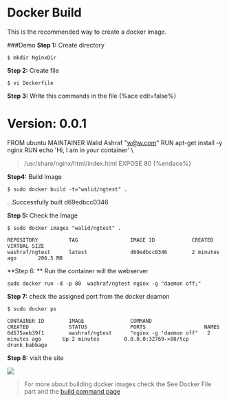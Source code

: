 # Docker Build

This is the recommended way to create a docker image.

###Demo
**Step 1:** Create directory

```$ mkdir NginxDir```

**Step 2:** Create file

```$ vi Dockerfile```

**Step 3:** Write this commands in the file
{%ace edit=false%}
# Version: 0.0.1
FROM ubuntu
MAINTAINER Walid Ashraf "w@w.com"
RUN apt-get install -y nginx
RUN echo 'Hi, I am in your container' \
>/usr/share/nginx/html/index.html
EXPOSE 80
{%endace%}

**Step4:** Build Image

```$ sudo docker build -t="walid/ngtest" .```

…Successfully built d69edbcc0346

**Step 5:** Check the Image

```$ sudo docker images "walid/ngtest" .```

    REPOSITORY          TAG                 IMAGE ID            CREATED             VIRTUAL SIZE
    washraf/ngtest      latest              d69edbcc0346        2 minutes ago       206.5 MB
**Step 6: ** Run the container will the webserver

```sudo docker run -d -p 80  washraf/ngtest nginx -g "daemon off;"```

**Step 7:** check the assigned port from the docker deamon

```$ sudo docker ps```	

    CONTAINER ID        IMAGE               COMMAND                  CREATED             STATUS              PORTS                   NAMES
    6d575aeb39f1        washraf/ngtest      "nginx -g 'daemon off"   2 minutes ago       Up 2 minutes        0.0.0.0:32769->80/tcp   drunk_babbage
**Step 8:** visit the site

![](S3_Site.jpg)

>For more about building docker images check the See Docker File part and the [build command page](https://docs.docker.com/reference/commandline/build/)